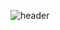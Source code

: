 ![header](https://capsule-render.vercel.app/api?type=waving&color=gradient&customColorList=1&height=300&section=header&text=Hi!%20I'm%20Eunbin&fontSize=60)

<!--
**EunBunny2/EunBunny2** is a ✨ _special_ ✨ repository because its `README.md` (this file) appears on your GitHub profile.

Here are some ideas to get you started:

- 🔭 I’m currently working on ...
- 🌱 I’m currently learning ...
- 👯 I’m looking to collaborate on ...
- 🤔 I’m looking for help with ...
- 💬 Ask me about ...
- 📫 How to reach me: ...
- 😄 Pronouns: ...
- ⚡ Fun fact: ...
-->
